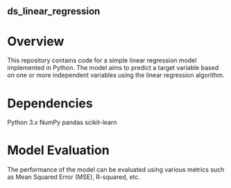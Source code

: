 ## ds_linear_regression
# Overview

This repository contains code for a simple linear regression model implemented in Python. The model aims to predict a target variable based on one or more independent variables using the linear regression algorithm.

 # Dependencies

Python 3.x
NumPy
pandas
scikit-learn

# Model Evaluation

The performance of the model can be evaluated using various metrics such as Mean Squared Error (MSE), R-squared, etc.
